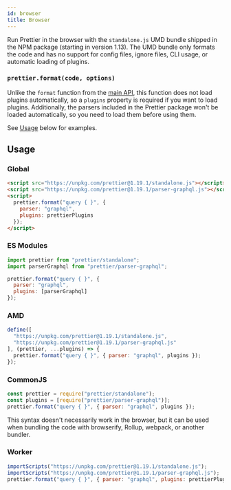 ```yaml
---
id: browser
title: Browser
---
```


Run Prettier in the browser with the `standalone.js` UMD bundle shipped in the NPM package (starting in version 1.13). The UMD bundle only formats the code and has no support for config files, ignore files, CLI usage, or automatic loading of plugins.

### `prettier.format(code, options)`

Unlike the `format` function from the [main API](api.md#prettierformatsource-options), this function does not load plugins automatically, so a `plugins` property is required if you want to load plugins. Additionally, the parsers included in the Prettier package won't be loaded automatically, so you need to load them before using them.

See [Usage](#usage) below for examples.

## Usage

### Global

```html
<script src="https://unpkg.com/prettier@1.19.1/standalone.js"></script>
<script src="https://unpkg.com/prettier@1.19.1/parser-graphql.js"></script>
<script>
  prettier.format("query { }", {
    parser: "graphql",
    plugins: prettierPlugins
  });
</script>
```

### ES Modules

```js
import prettier from "prettier/standalone";
import parserGraphql from "prettier/parser-graphql";

prettier.format("query { }", {
  parser: "graphql",
  plugins: [parserGraphql]
});
```

### AMD

```js
define([
  "https://unpkg.com/prettier@1.19.1/standalone.js",
  "https://unpkg.com/prettier@1.19.1/parser-graphql.js"
], (prettier, ...plugins) => {
  prettier.format("query { }", { parser: "graphql", plugins });
});
```

### CommonJS

```js
const prettier = require("prettier/standalone");
const plugins = [require("prettier/parser-graphql")];
prettier.format("query { }", { parser: "graphql", plugins });
```

This syntax doesn't necessarily work in the browser, but it can be used when bundling the code with browserify, Rollup, webpack, or another bundler.

### Worker

```js
importScripts("https://unpkg.com/prettier@1.19.1/standalone.js");
importScripts("https://unpkg.com/prettier@1.19.1/parser-graphql.js");
prettier.format("query { }", { parser: "graphql", plugins: prettierPlugins });
```
